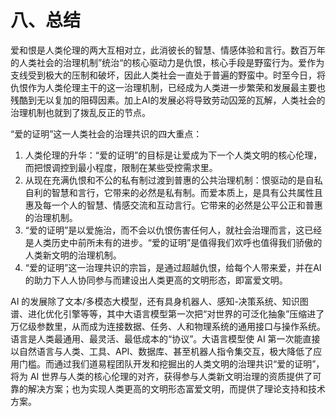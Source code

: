 # 八、总结

爱和恨是人类伦理的两大互相对立，此消彼长的智慧、情感体验和言行。数百万年的人类社会的治理机制”统治“的核心驱动力是仇恨，核心手段是野蛮行为。爱作为支线受到极大的压制和破坏，因此人类社会一直处于普遍的野蛮中。时至今日，将仇恨作为人类伦理主干的这一治理机制，已经成为人类进一步繁荣和发展最主要也残酷到无以复加的阻碍因素。加上AI的发展必将导致劳动囚笼的瓦解，人类社会的治理机制也就到了拨乱反正的节点。

“爱的证明”这一人类社会的治理共识的四大重点：

1. 人类伦理的升华：“爱的证明”的目标是让爱成为下一个人类文明的核心伦理，而把恨调控到最小程度，限制在某些受控需求里。
2. 从现在充满仇恨和不公的私有制过渡到普惠的公共治理机制：恨驱动的是自私自利的智慧和言行，它带来的必然是私有制。而爱本质上，是具有公共属性且惠及每一个人的智慧、情感交流和互动言行。它带来的必然是公平公正和普惠的治理机制。
3. “爱的证明”是以爱施治，而不会以仇恨伤害任何人，就社会治理而言，这已经是人类历史中前所未有的进步。“爱的证明”是值得我们欢呼也值得我们骄傲的人类新文明的治理机制。
4. “爱的证明”这一治理共识的宗旨，是通过超越仇恨，给每个人带来爱，并在AI的助力下人人协同参与而建设出人类更高的文明形态，即富爱文明。

AI 的发展除了文本/多模态大模型，还有具身机器人、感知-决策系统、知识图谱、进化优化引擎等等，其中大语言模型第一次把“对世界的可泛化抽象”压缩进了万亿级参数里，从而成为连接数据、任务、人和物理系统的通用接口与操作系统。语言是人类最通用、最灵活、最低成本的“协议”。大语言模型使 AI 第一次能直接以自然语言与人类、工具、API、数据库、甚至机器人指令集交互，极大降低了应用门槛。而通过我们道易程团队开发和挖掘出的人类文明的治理共识“爱的证明”，将为 AI 世界与人类的核心伦理的对齐，获得参与人类新文明治理的资质提供了可靠的解决方案；也为实现人类更高的文明形态富爱文明，而提供了理论支持和技术方案。
